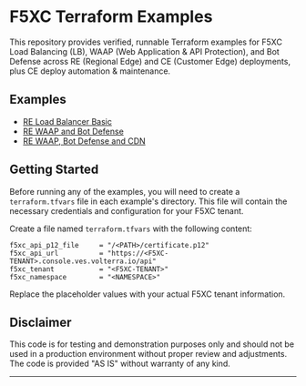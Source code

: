 # F5XC Terraform Examples

This repository provides verified, runnable Terraform examples for F5XC Load Balancing (LB), WAAP (Web Application & API Protection), and Bot Defense across RE (Regional Edge) and CE (Customer Edge) deployments, plus CE deploy automation & maintenance.

## Examples

*   [RE Load Balancer Basic](./docs/re-lb-basic.md)
*   [RE WAAP and Bot Defense](./docs/re-lb-waap-bot.md)
*   [RE WAAP, Bot Defense and CDN](./docs/re-lb-waap-bot-cdn.md)

## Getting Started

Before running any of the examples, you will need to create a `terraform.tfvars` file in each example's directory. This file will contain the necessary credentials and configuration for your F5XC tenant.

Create a file named `terraform.tfvars` with the following content:

```hcl
f5xc_api_p12_file     = "/<PATH>/certificate.p12"
f5xc_api_url          = "https://<F5XC-TENANT>.console.ves.volterra.io/api"
f5xc_tenant           = "<F5XC-TENANT>"
f5xc_namespace        = "<NAMESPACE>"
```

Replace the placeholder values with your actual F5XC tenant information.

## Disclaimer

This code is for testing and demonstration purposes only and should not be used in a production environment without proper review and adjustments. The code is provided "AS IS" without warranty of any kind.

---
